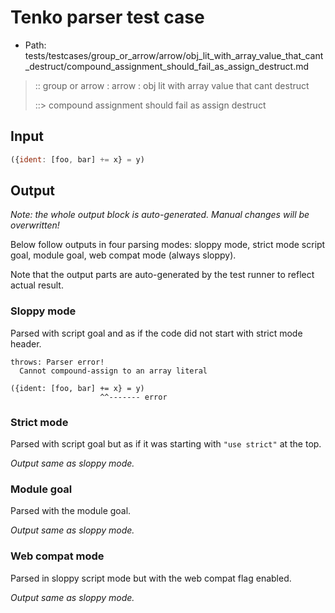 # Tenko parser test case

- Path: tests/testcases/group_or_arrow/arrow/obj_lit_with_array_value_that_cant_destruct/compound_assignment_should_fail_as_assign_destruct.md

> :: group or arrow : arrow : obj lit with array value that cant destruct
>
> ::> compound assignment should fail as assign destruct

## Input

`````js
({ident: [foo, bar] += x} = y)
`````

## Output

_Note: the whole output block is auto-generated. Manual changes will be overwritten!_

Below follow outputs in four parsing modes: sloppy mode, strict mode script goal, module goal, web compat mode (always sloppy).

Note that the output parts are auto-generated by the test runner to reflect actual result.

### Sloppy mode

Parsed with script goal and as if the code did not start with strict mode header.

`````
throws: Parser error!
  Cannot compound-assign to an array literal

({ident: [foo, bar] += x} = y)
                    ^^------- error
`````

### Strict mode

Parsed with script goal but as if it was starting with `"use strict"` at the top.

_Output same as sloppy mode._

### Module goal

Parsed with the module goal.

_Output same as sloppy mode._

### Web compat mode

Parsed in sloppy script mode but with the web compat flag enabled.

_Output same as sloppy mode._
